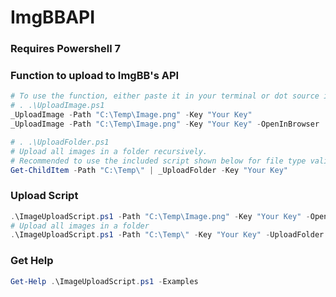 # ImgBBAPI

### Requires Powershell 7

### Function to upload to ImgBB's API
```powershell
# To use the function, either paste it in your terminal or dot source it.
# . .\UploadImage.ps1
_UploadImage -Path "C:\Temp\Image.png" -Key "Your Key" 
_UploadImage -Path "C:\Temp\Image.png" -Key "Your Key" -OpenInBrowser

# . .\UploadFolder.ps1
# Upload all images in a folder recursively.
# Recommended to use the included script shown below for file type validation.
Get-ChildItem -Path "C:\Temp\" | _UploadFolder -Key "Your Key"
```
### Upload Script
```powershell
.\ImageUploadScript.ps1 -Path "C:\Temp\Image.png" -Key "Your Key" -OpenInBrowser
# Upload all images in a folder
.\ImageUploadScript.ps1 -Path "C:\Temp\" -Key "Your Key" -UploadFolder
```
### Get Help
```powershell
Get-Help .\ImageUploadScript.ps1 -Examples
```